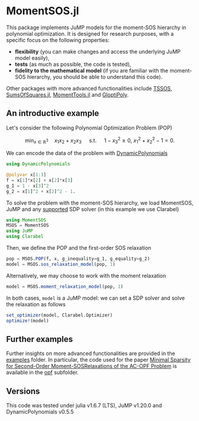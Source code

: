 # MomentSOS.jl

This package implements JuMP models for the moment-SOS hierarchy in polynomial optimization. It is designed for research purposes, with a specific focus on the following properties: 

* **flexibility** (you can make changes and access the underlying JuMP model easily),
*  **tests** (as much as possible, the code is tested),
* **fidelity to the mathematical model** (if you are familiar with the moment-SOS hierarchy, you should be able to understand this code).

Other packages with more advanced functionalities include [TSSOS](https://github.com/wangjie212/TSSOS), [SumsOfSquares.jl](https://github.com/jump-dev/SumOfSquares.jl), [MomentTools.jl](https://github.com/AlgebraicGeometricModeling/MomentTools.jl) and [GloptiPoly](https://homepages.laas.fr/henrion/software/gloptipoly/).

## An introductive example

Let's consider the following Polynomial Optimization Problem (POP)

$$\min_{x \in \mathbb{R}^3} \quad x_1x_2 + x_2x_3 \quad \text{ s.t. } \quad 1 - x_3^2 \geq 0, \ x_1^2 + x_2^2 - 1 = 0. $$

We can encode the data of the problem with [DynamicPolynomials](https://github.com/JuliaAlgebra/DynamicPolynomials.jl) 

```julia
using DynamicPolynomials

@polyvar x[1:3]
f = x[1]*x[2] + x[2]*x[3]
g_1 = 1 - x[3]^2 
g_2 = x[1]^2 + x[2]^2 - 1.
```

To solve the problem with the moment-SOS hierarchy, we load MomentSOS, JuMP and any [supported](https://jump.dev/JuMP.jl/stable/installation/#Supported-solvers) SDP solver (in this example we use Clarabel)

```julia
using MomentSOS
MSOS = MomentSOS
using JuMP
using Clarabel
```

Then, we define the POP and the first-order SOS relaxation

```julia
pop = MSOS.POP(f, x, g_inequality=g_1, g_equality=g_2)
model = MSOS.sos_relaxation_model(pop, 1)
```

Alternatively, we may choose to work with the moment relaxation

```julia
model = MSOS.moment_relaxation_model(pop, 1)
```

In both cases, `model` is a JuMP model: we can set a SDP solver and solve the relaxation as follows

```julia
set_optimizer(model, Clarabel.Optimizer)
optimize!(model)
```

## Further examples

Further insights on more advanced functionalities are provided in the [examples](https://github.com/adrien-le-franc/MomentSOS.jl/tree/main/examples) folder. In particular, the code used for 
the paper [Minimal Sparsity for Second-Order Moment-SOSRelaxations of the AC-OPF Problem](https://hal.science/hal-04110742v2/document) is available in the [opf](https://github.com/adrien-le-franc/MomentSOS.jl/tree/main/examples/opf) subfolder.

## Versions

This code was tested under julia v1.6.7 (LTS), JuMP v1.20.0 and DynamicPolynomials v0.5.5
